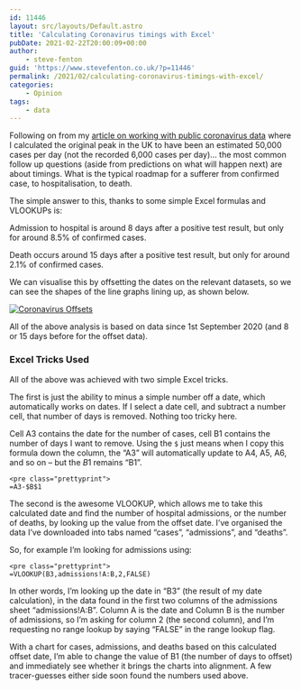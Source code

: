 ```yaml
---
id: 11446
layout: src/layouts/Default.astro
title: 'Calculating Coronavirus timings with Excel'
pubDate: 2021-02-22T20:00:09+00:00
author:
    - steve-fenton
guid: 'https://www.stevefenton.co.uk/?p=11446'
permalink: /2021/02/calculating-coronavirus-timings-with-excel/
categories:
    - Opinion
tags:
    - data
---
```


Following on from my [article on working with public coronavirus data](https://www.stevefenton.co.uk/2020/09/working-with-public-coronavirus-data/) where I calculated the original peak in the UK to have been an estimated 50,000 cases per day (not the recorded 6,000 cases per day)… the most common follow up questions (aside from predictions on what will happen next) are about timings. What is the typical roadmap for a sufferer from confirmed case, to hospitalisation, to death.

The simple answer to this, thanks to some simple Excel formulas and VLOOKUPs is:

Admission to hospital is around 8 days after a positive test result, but only for around 8.5% of confirmed cases.

Death occurs around 15 days after a positive test result, but only for around 2.1% of confirmed cases.

We can visualise this by offsetting the dates on the relevant datasets, so we can see the shapes of the line graphs lining up, as shown below.

[![Coronavirus Offsets](https://www.stevefenton.co.uk/wp-content/uploads/2021/02/covid-offsets-972x1024.jpg)](https://www.stevefenton.co.uk/2021/02/calculating-coronavirus-timings-with-excel/covid-offsets/)

All of the above analysis is based on data since 1st September 2020 (and 8 or 15 days before for the offset data).

### Excel Tricks Used

All of the above was achieved with two simple Excel tricks.

The first is just the ability to minus a simple number off a date, which automatically works on dates. If I select a date cell, and subtract a number cell, that number of days is removed. Nothing too tricky here.

Cell A3 contains the date for the number of cases, cell B1 contains the number of days I want to remove. Using the `$` just means when I copy this formula down the column, the “A3” will automatically update to A4, A5, A6, and so on – but the $B$1 remains “B1”.

```
<pre class="prettyprint">
=A3-$B$1
```

The second is the awesome VLOOKUP, which allows me to take this calculated date and find the number of hospital admissions, or the number of deaths, by looking up the value from the offset date. I’ve organised the data I’ve downloaded into tabs named “cases”, “admissions”, and “deaths”.

So, for example I’m looking for admissions using:

```
<pre class="prettyprint">
=VLOOKUP(B3,admissions!A:B,2,FALSE)
```

In other words, I’m looking up the date in “B3” (the result of my date calculation), in the data found in the first two columns of the admissions sheet “admissions!A:B”. Column A is the date and Column B is the number of admissions, so I’m asking for column 2 (the second column), and I’m requesting no range lookup by saying “FALSE” in the range lookup flag.

With a chart for cases, admissions, and deaths based on this calculated offset date, I’m able to change the value of B1 (the number of days to offset) and immediately see whether it brings the charts into alignment. A few tracer-guesses either side soon found the numbers used above.